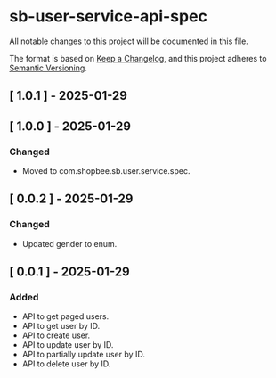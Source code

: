 # sb-user-service-api-spec

All notable changes to this project will be documented in this file.

The format is based on [Keep a Changelog](https://keepachangelog.com/en/1.0.0/),
and this project adheres to [Semantic Versioning](https://semver.org/spec/v2.0.0.html).

## [ 1.0.1 ] - 2025-01-29

## [ 1.0.0 ] - 2025-01-29
### Changed
- Moved to com.shopbee.sb.user.service.spec.

## [ 0.0.2 ] - 2025-01-29
### Changed
- Updated gender to enum.

## [ 0.0.1 ] - 2025-01-29
### Added
- API to get paged users.
- API to get user by ID.
- API to create user.
- API to update user by ID.
- API to partially update user by ID.
- API to delete user by ID.
